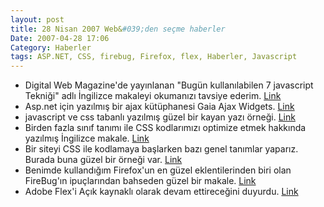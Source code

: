 ```yaml
---
layout: post
title: 28 Nisan 2007 Web&#039;den seçme haberler
Date: 2007-04-28 17:06
Category: Haberler
tags: ASP.NET, CSS, firebug, Firefox, flex, Haberler, Javascript
---
```


-   Digital Web Magazine'de yayınlanan "Bugün kullanılabilen 7
    javascript Tekniği" adlı İngilizce makaleyi okumanızı tavsiye
    ederim. [Link][]
-   Asp.net için yazılmış bir ajax kütüphanesi Gaia Ajax Widgets.
    [Link][1]
-   javascript ve css tabanlı yazılmış güzel bir kayan yazı örneği.
    [Link][2]
-   Birden fazla sınıf tanımı ile CSS kodlarımızı optimize etmek
    hakkında yazılmış İngilizce makale. [Link][3]
-   Bir siteyi CSS ile kodlamaya başlarken bazı genel tanımlar yaparız.
    Burada buna güzel bir örneği var. [Link][4]
-   Benimde kullandığım Firefox'un en güzel eklentilerinden biri olan
    FireBug'ın ipuçlarından bahseden güzel bir makale. [Link][5]
-   Adobe Flex'i Açık kaynaklı olarak devam ettireceğini duyurdu.
    [Link][6]


  [Link]: http://www.digital-web.com/articles/seven_javascript_techniques/
    "Link"
  [1]: http://ajaxwidgets.com/ "Link"
  [2]: http://colinramsay.co.uk/2007/04/20/a-javascript-tickertape-component/
    "Link"
  [3]: http://www.search-this.com/2007/04/25/optimize-your-css-with-multi-class-elements/
    "Link"
  [4]: http://www.crucialwebhost.com/blog/master-stylesheet-the-most-useful-css-technique/
    "Link"
  [5]: http://seifi.org/node/477 "Link"
  [6]: http://labs.adobe.com/wiki/index.php/Flex:Open_Source "Link"
